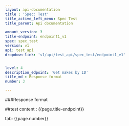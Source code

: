 ```yaml
---
layout: api-documentation 
title : 'Spec: Test'
title_active_left_menu: Spec Test
title_parent: Api documentation

amount_version: 3
title-endpoint: endpoint1_v1
spec: spec_test
version: v1
api: test_api
dropdown-link: 'v1/api/test_api/spec_test/endpoint1_v1'


level: 4
description_edpoint: 'Get makes by ID'
title_md : Response format
number: 3

---
```



###Response format

##test content : {{page.title-endpoint}} 

tab: {{page.number}}